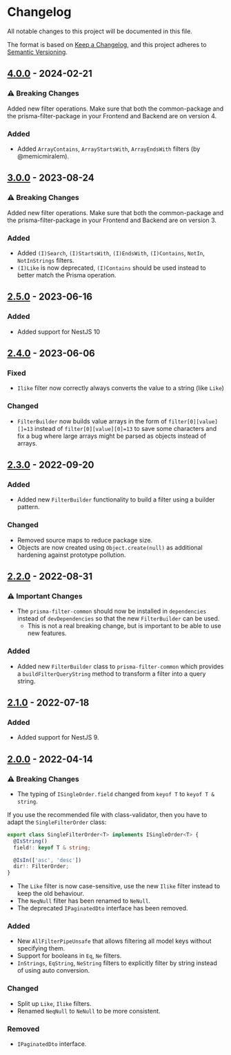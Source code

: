 # Changelog
All notable changes to this project will be documented in this file.

The format is based on [Keep a Changelog](https://keepachangelog.com/en/1.0.0/),
and this project adheres to [Semantic Versioning](https://semver.org/spec/v2.0.0.html).

## [4.0.0] - 2024-02-21
### :warning: Breaking Changes
Added new filter operations. Make sure that both the common-package and the prisma-filter-package in your Frontend and Backend are on version 4.

### Added
- Added `ArrayContains`, `ArrayStartsWith`, `ArrayEndsWith` filters (by @memicmiralem).

## [3.0.0] - 2023-08-24
### :warning: Breaking Changes
Added new filter operations. Make sure that both the common-package and the prisma-filter-package in your Frontend and Backend are on version 3.

### Added
- Added `(I)Search`, `(I)StartsWith`, `(I)EndsWith`, `(I)Contains`, `NotIn`, `NotInStrings` filters.
- `(I)Like` is now deprecated, `(I)Contains` should be used instead to better match the Prisma operation.

## [2.5.0] - 2023-06-16
### Added
- Added support for NestJS 10

## [2.4.0] - 2023-06-06
### Fixed
- `Ilike` filter now correctly always converts the value to a string (like `Like`)

### Changed
- `FilterBuilder` now builds value arrays in the form of `filter[0][value][]=13` instead of `filter[0][value][0]=13` to
  save some characters and fix a bug where large arrays might be parsed as objects instead of arrays.


## [2.3.0] - 2022-09-20
### Added
- Added new `FilterBuilder` functionality to build a filter using a builder pattern.

### Changed
- Removed source maps to reduce package size.
- Objects are now created using `Object.create(null)` as additional hardening against prototype pollution.

## [2.2.0] - 2022-08-31
### :warning: Important Changes
- The `prisma-filter-common` should now be installed in `dependencies` instead of `devDependencies` so that the new `FilterBuilder` can be used.
  - This is not a real breaking change, but is important to be able to use new features.

### Added
- Added new `FilterBuilder` class to `prisma-filter-common` which provides a `buildFilterQueryString` method 
to transform a filter into a query string.

## [2.1.0] - 2022-07-18
### Added
- Added support for NestJS 9.

## [2.0.0] - 2022-04-14
### :warning: Breaking Changes
- The typing of `ISingleOrder.field` changed from `keyof T` to `keyof T & string`.

If you use the recommended file with class-validator, then you have to adapt the `SingleFilterOrder` class:
```typescript
export class SingleFilterOrder<T> implements ISingleOrder<T> {
  @IsString()
  field!: keyof T & string;

  @IsIn(['asc', 'desc'])
  dir!: FilterOrder;
}
```
- The `Like` filter is now case-sensitive, use the new `Ilike` filter instead to keep the old behaviour.
- The `NeqNull` filter has been renamed to `NeNull`.
- The deprecated `IPaginatedDto` interface has been removed.

### Added
- New `AllFilterPipeUnsafe` that allows filtering all model keys without specifying them.
- Support for booleans in `Eq`, `Ne` filters.
- `InStrings`, `EqString`, `NeString` filters to explicitly filter by string instead of using auto conversion.

### Changed
- Split up `Like`, `Ilike` filters.
- Renamed `NeqNull` to `NeNull` to be more consistent.

### Removed
- `IPaginatedDto` interface.

[4.0.0]: https://github.com/chax-at/prisma-filter/compare/3.0.0...4.0.0
[3.0.0]: https://github.com/chax-at/prisma-filter/compare/2.5.0...3.0.0
[2.5.0]: https://github.com/chax-at/prisma-filter/compare/2.4.0...2.5.0
[2.4.0]: https://github.com/chax-at/prisma-filter/compare/2.3.0...2.4.0
[2.3.0]: https://github.com/chax-at/prisma-filter/compare/2.2.0...2.3.0
[2.2.0]: https://github.com/chax-at/prisma-filter/compare/2.1.0...2.2.0
[2.1.0]: https://github.com/chax-at/prisma-filter/compare/2.0.0...2.1.0
[2.0.0]: https://github.com/chax-at/prisma-filter/releases/tag/2.0.0
